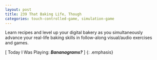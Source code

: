 ```yaml
---
layout: post
title: 239 That Baking Life, Though
categories: touch-controlled-game, simulation-game
---
```

Learn recipes and level up your digital bakery as you simultaneously advance your real-life baking skills in follow-along visual/audio exercises and games.

[ Today I Was Playing: ***Bananagrams?*** ]
{: .emphasis}

